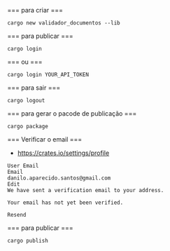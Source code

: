 === para criar ===
```shell
cargo new validador_documentos --lib
```
=== para publicar ===
```shell
cargo login
```
=== ou ===
```shell
cargo login YOUR_API_TOKEN
```
=== para sair ===
```shell
cargo logout
```
=== para gerar o pacode de publicação ===
```shell
cargo package
```
=== Verificar o email ===
- https://crates.io/settings/profile
```text
User Email
Email
danilo.aparecido.santos@gmail.com
Edit
We have sent a verification email to your address.

Your email has not yet been verified.

Resend
```
=== para publicar ===
```shell
cargo publish
```
